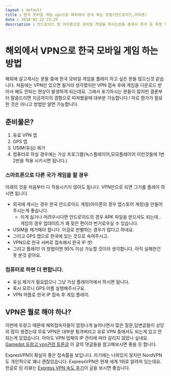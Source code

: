 ```yaml
---
layout : default
title : 한국 모바일 게임 vpn으로 해외에서 접속 하는 방법(안드로이드,아이폰)
date : 2018-02-22 23:25
description : 안드로이드 및 아이폰으로 모바일 게임을 하시는분들 중에서 한국 등 특정 지역에서만 서비스 되는 게임을 하고 싶어 하시는 분들 계시죠. 최근에는 듀랑고가 많은 관심을 받고 있는데요. 한국 게임을 해외에서 VPN으로 접속하는 방법을 알려 드릴게요.
---
```


# 해외에서 VPN으로 한국 모바일 게임 하는 방법
해외에 살고계시는 분들 중에 한국 모바일 게임을 플레이 하고 싶은 분들 많으신것 같습니다. 처음에는 VPN만 있으면 될거라 생각했지만 VPN 접속 후에 게임을 다운로드 받아서 해도 안되는 현상이 발생하게 되는데요. 그래서 포기하시는 분들이 많지만 결론부터 말씀드리면 지금까지의 경험으로 따져봤을때 대부분 가능합니다.! 따로 뭔가가 필요한 것은 아니고 방법만 알면 가능합니다.

## 준비물은?
1. 유료 VPN 앱
2. GPS 앱
3. USIM(유심) 제거
4. 컴퓨터로 하실 경우에는 가상 프로그램(녹스플레이어,모모플레이어 이런것들에 1번 2번을 적용 시키시면 됩니다.)

### 스마트폰으로 다른 국가 게임을 할 경우
아래의 것을 처음부터 다 적용시키지 않아도 됩니다. VPN만으로 되면 그거롤 플레이 하시면 됩니다.
* 외국에 계시는 경우 한국 안드로이드 계정(아이폰의 경우 앱스토어 계정)을 만들어주시는게 좋습니다.
    * 이게 싫거나 어려우시다면 안드로이드의 경우 APK 파일을 받으셔도 되는데.. 게임의 경우 업데이트가 꽤 잦은 편이라 번거로우실 수 있습니다.
* USIM을 제거해야 합니다. 이걸로 판별하는 경우가 많다고 하네요.
* 그리고 GPS 앱으로 한국에 있는 것으로 속여주시고.
* VPN으로 한국 서버로 접속해서 한국 IP 겟!
* 그리고 플레이!
이 방법이면 95% 이상 가능할 것이라 생각합니다. 아직 실패한건 못 본것 같아요.

### 컴퓨터로 하면 더 편합니다.
* 유심 제거가 필요없으니 그냥 가상 플레이어에서 하시면 됩니다.
* 혹시 모르니 GPS 어플 실행해주시구요.
* VPN 어플로 한국 IP 접속 후 게임 플레이.

## VPN은 뭘로 해야 하나?
이번에 듀랑고 때문에 해외접속자들이 엄청나게 늘어나면서 많은 질문,답변글들이 상당히 많이 생겼는데 무료 VPN은 대부분 튕겨버리고 유료 VPN 중에서도 되는게 있고 안되는게 있었습니다. 아마도 VPN 업체의 IP 관리에 따라 갈리지 않았나 싶네요.
 [Gamedot 듀랑고 vpn관련 토론글](https://durango.gamedot.org/?mid=board&target=view&board=freeboard&page=1&post=201) 이 글의 댓글들을 참고해보시면 좋을 듯 합니다.
 
ExpresVPN이 확실히 좋은 접속률을 보입니다. 저기에는 나와있지 않지만 NordVPN도 개인적으로 꽤나 괜찮았습니다. ExpressVPN은 현재 세계 1위로 알려져 있는데요. 한글로 된 리뷰는 [Express VPN 속도,후기](http://ggulmoney.com/express-vpn/)이 글을 보시면 좋습니다.

